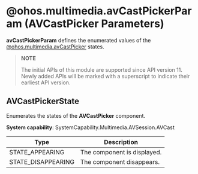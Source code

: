 # @ohos.multimedia.avCastPickerParam (AVCastPicker Parameters)

**avCastPickerParam** defines the enumerated values of the [@ohos.multimedia.avCastPicker](../arkui-ts/ohos-multimedia-avcastpicker.md) states.

> **NOTE**
>
> The initial APIs of this module are supported since API version 11. Newly added APIs will be marked with a superscript to indicate their earliest API version.

## AVCastPickerState

Enumerates the states of the **AVCastPicker** component.

**System capability**: SystemCapability.Multimedia.AVSession.AVCast

| Type  | Description   |
|------|-------|
| STATE_APPEARING    | The component is displayed.|
| STATE_DISAPPEARING    | The component disappears.|

